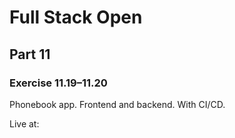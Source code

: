 # Full Stack Open

## Part 11

### Exercise 11.19–11.20

Phonebook app. Frontend and backend. With CI/CD.

Live at:
